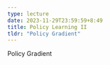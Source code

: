 ```yaml
---
type: lecture
date: 2023-11-29T23:59:59+8:49
title: Policy Learning II
tldr: "Policy Gradient"
---
```

Policy Gradient
